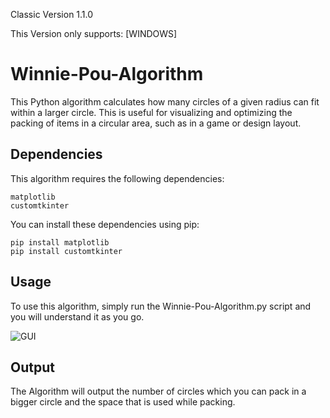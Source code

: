 Classic Version 1.1.0

This Version only supports: [WINDOWS]

# Winnie-Pou-Algorithm

This Python algorithm calculates how many circles of a given radius can fit within a larger circle. This is useful for visualizing and optimizing the packing of items in a circular area, such as in a game or design layout.

## Dependencies
This algorithm requires the following dependencies:

    matplotlib
    customtkinter

You can install these dependencies using pip:

    pip install matplotlib
    pip install customtkinter
    
## Usage
To use this algorithm, simply run the Winnie-Pou-Algorithm.py script and you will understand it as you go.

![GUI](https://github.com/affenschlabi00/Winnie-Pou-Algorithm/assets/147348439/e8e9ecda-d6aa-4771-b5c6-d61f821fb26b)

## Output

The Algorithm will output the number of circles which you can pack in a bigger circle and the space that is used while packing.
